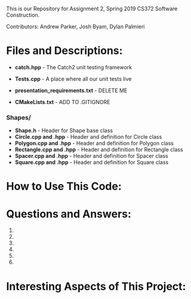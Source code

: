  This is our Repository for Assignment 2, Spring 2019 CS372 Software Construction.

Contributors: Andrew Parker, Josh Byam, Dylan Palmieri


# Files and Descriptions:

- **catch.hpp** - The Catch2 unit testing framework
- **Tests.cpp** - A place where all our unit tests live
	
- **presentation_requirements.txt** - DELETE ME
- **CMakeLists.txt** - ADD TO .GITIGNORE
	
### Shapes/

- **Shape.h** - Header for Shape base class
- **Circle.cpp and .hpp** - Header and definition for Circle class
- **Polygon.cpp and .hpp** - Header and definition for Polygon class
- **Rectangle.cpp and .hpp** - Header and definition for Rectangle class
- **Spacer.cpp and .hpp** - Header and definition for Spacer class
- **Square.cpp and .hpp** - Header and definition for Square class

# How to Use This Code:


# Questions and Answers:
1. 
2. 
3.
4.
5.
6.

# Interesting Aspects of This Project:



